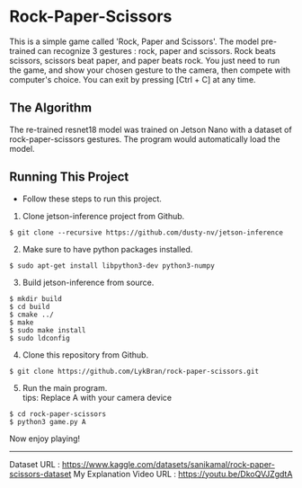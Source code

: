 # Rock-Paper-Scissors  
This is a simple game called 'Rock, Paper and Scissors'. The model pre-trained can recognize 3 gestures : rock, paper and scissors. Rock beats scissors, scissors beat paper, and paper beats rock. You just need to run the game, and show your chosen gesture to the camera, then compete with computer's choice. You can exit by pressing [Ctrl + C] at any time.  
## The Algorithm  
The re-trained resnet18 model was trained on Jetson Nano with a dataset of rock-paper-scissors gestures. The program would automatically load the model.  
## Running This Project  
* Follow these steps to run this project.  
1. Clone jetson-inference project from Github.  
```
$ git clone --recursive https://github.com/dusty-nv/jetson-inference
```
2. Make sure to have python packages installed.  
```
$ sudo apt-get install libpython3-dev python3-numpy
```
3. Build jetson-inference from source.  
```
$ mkdir build
$ cd build
$ cmake ../
$ make
$ sudo make install
$ sudo ldconfig
```
4. Clone this repository from Github.  
```
$ git clone https://github.com/LykBran/rock-paper-scissors.git
```
5. Run the main program.  
tips: Replace A with your camera device  
```
$ cd rock-paper-scissors
$ python3 game.py A
```
Now enjoy playing!  

---

Dataset URL : https://www.kaggle.com/datasets/sanikamal/rock-paper-scissors-dataset
My Explanation Video URL : https://youtu.be/DkoQVJZgdtA  
